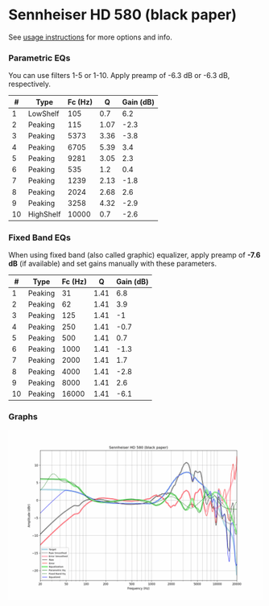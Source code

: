 # Sennheiser HD 580 (black paper)
See [usage instructions](https://github.com/jaakkopasanen/AutoEq#usage) for more options and info.

### Parametric EQs
You can use filters 1-5 or 1-10. Apply preamp of -6.3 dB or -6.3 dB, respectively.

|   # | Type      |   Fc (Hz) |    Q |   Gain (dB) |
|-----|-----------|-----------|------|-------------|
|   1 | LowShelf  |       105 | 0.7  |         6.2 |
|   2 | Peaking   |       115 | 1.07 |        -2.3 |
|   3 | Peaking   |      5373 | 3.36 |        -3.8 |
|   4 | Peaking   |      6705 | 5.39 |         3.4 |
|   5 | Peaking   |      9281 | 3.05 |         2.3 |
|   6 | Peaking   |       535 | 1.2  |         0.4 |
|   7 | Peaking   |      1239 | 2.13 |        -1.8 |
|   8 | Peaking   |      2024 | 2.68 |         2.6 |
|   9 | Peaking   |      3258 | 4.32 |        -2.9 |
|  10 | HighShelf |     10000 | 0.7  |        -2.6 |

### Fixed Band EQs
When using fixed band (also called graphic) equalizer, apply preamp of **-7.6 dB** (if available) and set gains manually with these parameters.

|   # | Type    |   Fc (Hz) |    Q |   Gain (dB) |
|-----|---------|-----------|------|-------------|
|   1 | Peaking |        31 | 1.41 |         6.8 |
|   2 | Peaking |        62 | 1.41 |         3.9 |
|   3 | Peaking |       125 | 1.41 |        -1   |
|   4 | Peaking |       250 | 1.41 |        -0.7 |
|   5 | Peaking |       500 | 1.41 |         0.7 |
|   6 | Peaking |      1000 | 1.41 |        -1.3 |
|   7 | Peaking |      2000 | 1.41 |         1.7 |
|   8 | Peaking |      4000 | 1.41 |        -2.8 |
|   9 | Peaking |      8000 | 1.41 |         2.6 |
|  10 | Peaking |     16000 | 1.41 |        -6.1 |

### Graphs
![](./Sennheiser%20HD%20580%20(black%20paper).png)
